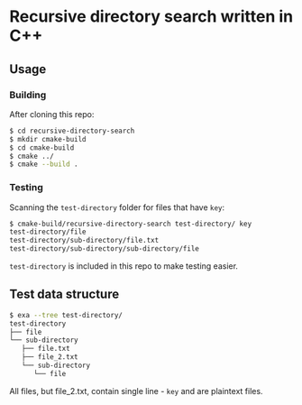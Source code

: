 # Recursive directory search written in C++
## Usage
### Building
After cloning this repo:
```sh
$ cd recursive-directory-search
$ mkdir cmake-build
$ cd cmake-build
$ cmake ../
$ cmake --build .
```
### Testing
Scanning the `test-directory` folder for files that have `key`:
```sh
$ cmake-build/recursive-directory-search test-directory/ key
test-directory/file
test-directory/sub-directory/file.txt
test-directory/sub-directory/sub-directory/file
```
`test-directory` is included in this repo to make testing easier.
## Test data structure
```sh
$ exa --tree test-directory/
test-directory
├── file
└── sub-directory
   ├── file.txt
   ├── file_2.txt
   └── sub-directory
      └── file
```
All files, but file_2.txt, contain single line - `key` and are plaintext files.
